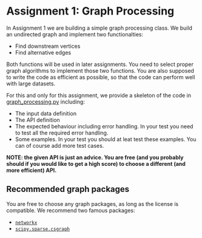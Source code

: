 # Assignment 1: Graph Processing

In Assignment 1 we are building a simple graph processing class.
We build an undirected graph and implement two functionalties:
  * Find downstream vertices
  * Find alternative edges

Both functions will be used in later assignments.
You need to select proper graph algorithms to implement those two functions.
You are also supposed to write the code as efficient as possible,
so that the code can perform well with large datasets.

For this and only for this assignment, we provide a skeleton of the code
in [graph_processing.py](./graph_processing.py) including:
  * The input data definition
  * The API definition
  * The expected behaviour including error handling. In your test you need to test all the required error handling.
  * Some examples. In your test you should at leat test these examples. You can of course add more test cases.

**NOTE: the given API is just an advice. 
You are free (and you probably should if you would like to get a high score) to choose a different (and more efficient) API.**

## Recommended graph packages

You are free to choose any graph packages, as long as the license is compatible. We recommend two famous packages:

  * [`networkx`](https://networkx.org/documentation/stable/index.html)
  * [`scipy.sparse.csgraph`](https://docs.scipy.org/doc/scipy/reference/sparse.csgraph.html)
